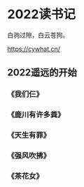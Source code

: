 # 2022读书记


<!--more-->



白驹过隙，白云苍狗。

https://cywhat.cn/

## 2022遥远的开始

### 《我们仨》

### 《鹿川有许多粪》

### 《天生有罪》

### 《强风吹拂》

### 《茶花女》
